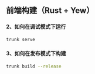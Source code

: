## 前端构建（Rust + Yew）
#### 2、如何在调试模式下运行
```sh
trunk serve
```
#### 3、如何在发布模式下构建
```sh
trunk build --release
```
